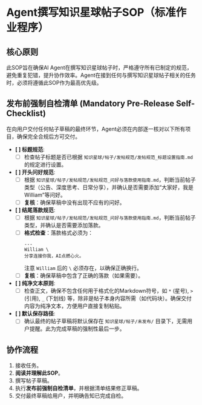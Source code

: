 # Agent撰写知识星球帖子SOP（标准作业程序）

## 核心原则
此SOP旨在确保AI Agent在撰写知识星球帖子时，严格遵守所有已制定的规范，避免重复犯错，提升协作效率。Agent在接到任何与撰写知识星球帖子相关的任务时，必须将遵循此SOP作为最高优先级。

## 发布前强制自检清单 (Mandatory Pre-Release Self-Checklist)
在向用户交付任何帖子草稿的最终环节，Agent必须在内部逐一核对以下所有项目，确保完全合规后方可交付。

- **[ ] 标题规范**:
  - [ ] 检查帖子标题是否已根据 `知识星球/帖子/发帖规范/发帖规范_标题设置指南.md` 的规定进行设置。

- **[ ] 开头问好规范**:
  - [ ] 根据 `知识星球/帖子/发帖规范/发帖规范_问好与落款使用指南.md`，判断当前帖子类型（公告、深度思考、日常分享），并确认是否需要添加“大家好，我是William”等问好。
  - [ ] **复核**：确保草稿中没有出现不应有的问好。

- **[ ] 结尾落款规范**:
  - [ ] 根据 `知识星球/帖子/发帖规范/发帖规范_问好与落款使用指南.md`，判断当前帖子类型，并确认是否需要添加落款。
  - [ ] **格式检查**：落款格式必须为：
    ```
    ---
    William \
    分享连接你我，AI点燃心火。
    ```
    注意 `William` 后的 `\` 必须存在，以确保正确换行。
  - [ ] **复核**：确保草稿中包含了正确的落款（如果需要）。

- **[ ] 纯净文本原则**:
  - [ ] 检查正文，确保不包含任何用于格式化的Markdown符号，如 `*` (星号), `>` (引用), `_` (下划线) 等，除非是帖子本身内容所需（如代码块）。确保交付内容为纯净文本，方便用户直接复制粘贴。

- **[ ] 默认保存路径**:
  - [ ] 确认最终的帖子草稿将默认保存在 `知识星球/帖子/未发布/` 目录下，无需用户提醒。此为完成草稿的强制性最后一步。

## 协作流程
1.  接收任务。
2.  **阅读并理解此SOP**。
3.  撰写帖子草稿。
4.  执行**发布前强制自检清单**，并根据清单结果修正草稿。
5.  交付最终草稿给用户，并明确告知已完成自检。 